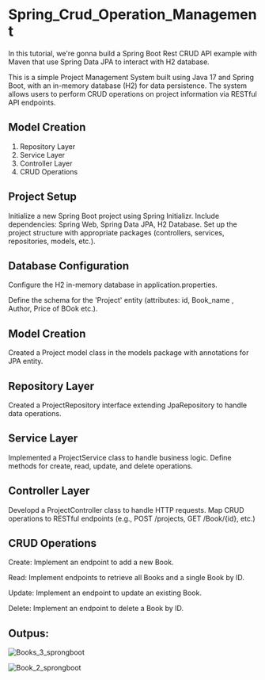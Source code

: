 # Spring_Crud_Operation_Management
In this tutorial, we're gonna build a Spring Boot Rest CRUD API example with Maven that use Spring Data JPA to interact with H2 database.

This is a simple Project Management System built using Java 17 and Spring Boot, with an in-memory database (H2) for data persistence. The system allows users to perform CRUD operations on project information via RESTful API endpoints.

## Model Creation

1. Repository Layer
2. Service Layer
3. Controller Layer
4. CRUD Operations
 ## Project Setup
 Initialize a new Spring Boot project using Spring Initializr.
 Include dependencies: Spring Web, Spring Data JPA, H2 Database.
 Set up the project structure with appropriate packages (controllers, services, repositories, models, etc.).

## Database Configuration


Configure the H2 in-memory database in application.properties.

Define the schema for the 'Project' entity (attributes: id, Book_name , Author, Price of BOok etc.).

 ## Model Creation

Created a Project model class in the models package with annotations for JPA entity.

## Repository Layer

Created a ProjectRepository interface extending JpaRepository to handle data operations.

## Service Layer

Implemented a ProjectService class to handle business logic.
Define methods for create, read, update, and delete operations.

## Controller Layer

Developd a ProjectController class to handle HTTP requests.
Map CRUD operations to RESTful endpoints (e.g., POST /projects, GET /Book/{id}, etc.)

## CRUD Operations
  
Create: Implement an endpoint to add a new Book.

Read: Implement endpoints to retrieve all Books and a single Book by ID.

Update: Implement an endpoint to update an existing Book.

Delete: Implement an endpoint to delete a Book by ID.
## Outpus:

![Books_3_sprongboot](https://github.com/Gajanansagare01/Spring_Crud_Operation_Management/assets/121687841/81e71167-22f7-4cb9-aca6-56da2a423ff5)


![Book_2_sprongboot](https://github.com/Gajanansagare01/Spring_Crud_Operation_Management/assets/121687841/bcb76650-45c6-48d4-a182-ab7060906475)


